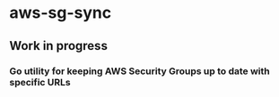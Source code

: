 # aws-sg-sync

## Work in progress

### Go utility for keeping AWS Security Groups up to date with specific URLs
